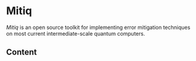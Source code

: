 # Mitiq
*Mitiq* is an open source toolkit for implementing error mitigation techniques on most current intermediate-scale quantum computers.

## Content
